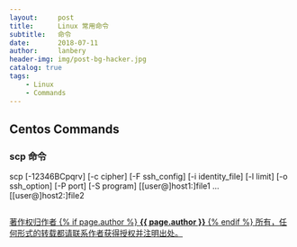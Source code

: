 ```yaml
---
layout:     post
title:      Linux 常用命令
subtitle:   命令
date:       2018-07-11
author:     lanbery
header-img: img/post-bg-hacker.jpg
catalog: true
tags:
    - Linux
    - Commands	
---
```


## Centos Commands

### scp 命令
  scp [-12346BCpqrv] [-c cipher] [-F ssh_config] [-i identity_file]
           [-l limit] [-o ssh_option] [-P port] [-S program]
           [[user@]host1:]file1 ... [[user@]host2:]file2
<html>
<p class="section-indent">
</p>
<img src="">
<p class="section-indent">
</p>
<img src="">

<div class="col-lg-8 col-lg-offset-3 col-md-10 col-md-offset-1">
	<div class="pull-right">
		<a href="#" target="_blank" class="copyright-link">
			著作权归作者
			{% if page.author %}
<strong>{{ page.author }}</strong>
			{% endif %}
			所有，任何形式的转载都请联系作者获得授权并注明出处。
		</a>
	</div>
</div>
</html>